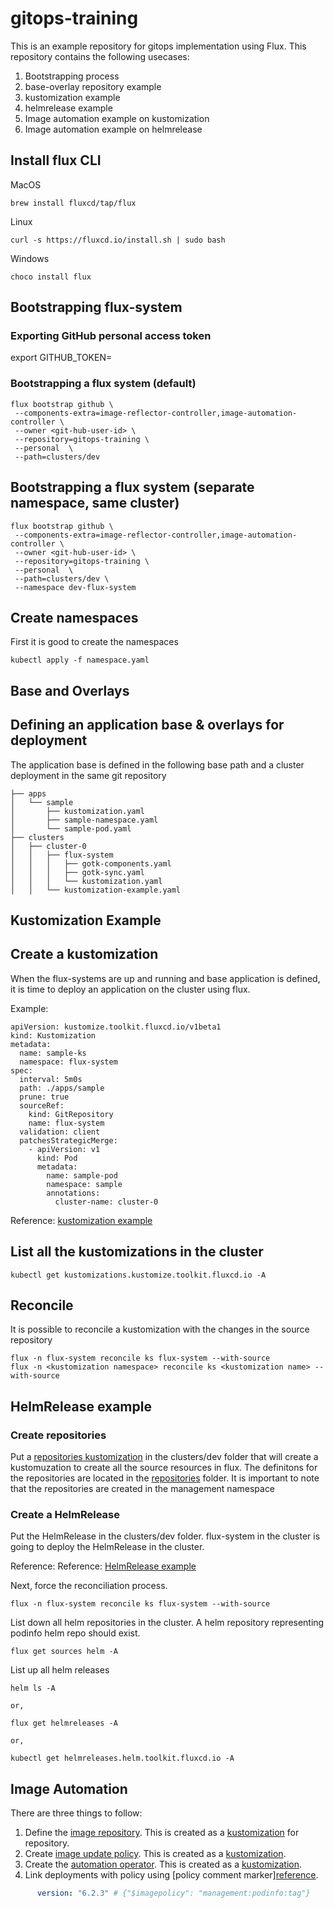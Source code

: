 # gitops-training

This is an example repository for gitops implementation using Flux. This repository contains the following usecases:

1. Bootstrapping process
2. base-overlay repository example
3. kustomization example
4. helmrelease example
5. Image automation example on kustomization
6. Image automation example on helmrelease


## Install flux CLI
MacOS​
```
brew install fluxcd/tap/flux​
```
Linux​
```
curl -s https://fluxcd.io/install.sh | sudo bash​
```
Windows​
```
choco install flux
```


## Bootstrapping flux-system

### Exporting GitHub personal access token
export GITHUB_TOKEN=<your-token>

### Bootstrapping a flux system (default)

```
flux bootstrap github \
 --components-extra=image-reflector-controller,image-automation-controller \
 --owner <git-hub-user-id> \
 --repository=gitops-training \
 --personal  \
 --path=clusters/dev
```

## Bootstrapping a flux system (separate namespace, same cluster)
```
flux bootstrap github \
 --components-extra=image-reflector-controller,image-automation-controller \
 --owner <git-hub-user-id> \ 
 --repository=gitops-training \
 --personal  \
 --path=clusters/dev \
 --namespace dev-flux-system 
```

## Create namespaces
First it is good to create the namespaces
```
kubectl apply -f namespace.yaml
```

## Base and Overlays 
## Defining an application base & overlays for deployment 

The application base is defined in the following base path and a cluster deployment in the same git repository
```
├── apps
│   └── sample
│       ├── kustomization.yaml
│       ├── sample-namespace.yaml
│       └── sample-pod.yaml
├── clusters
│   ├── cluster-0
│   │   ├── flux-system
│   │   │   ├── gotk-components.yaml
│   │   │   ├── gotk-sync.yaml
│   │   │   └── kustomization.yaml
│   │   └── kustomization-example.yaml
```

## Kustomization Example
## Create a kustomization
When the flux-systems are up and running and base application is defined, it is time to deploy an application on the cluster using flux. 

Example: 
```
apiVersion: kustomize.toolkit.fluxcd.io/v1beta1
kind: Kustomization
metadata:
  name: sample-ks
  namespace: flux-system
spec:
  interval: 5m0s
  path: ./apps/sample
  prune: true
  sourceRef:
    kind: GitRepository
    name: flux-system 
  validation: client
  patchesStrategicMerge:
    - apiVersion: v1
      kind: Pod
      metadata:
        name: sample-pod
        namespace: sample
        annotations:
          cluster-name: cluster-0
```
Reference: [kustomization example](clusters/dev/kustomization-sample-pod-example.yaml)

## List all the kustomizations in the cluster
```
kubectl get kustomizations.kustomize.toolkit.fluxcd.io -A

```

## Reconcile
It is possible to reconcile a kustomization with the changes in the source repository

```
flux -n flux-system reconcile ks flux-system --with-source
flux -n <kustomization namespace> reconcile ks <kustomization name> --with-source
```

## HelmRelease example
### Create repositories
Put a [repositories kustomization](clusters/dev/kustomization-repositories.yaml) in the clusters/dev folder that will create a kustomuzation to create all the source resources in flux. The definitons for the repositories are located in the [repositories](./repositories/) folder. It is important to note that the repositories are created in the management namespace

### Create a HelmRelease
Put the HelmRelease in the clusters/dev folder. flux-system in the cluster is going to deploy the HelmRelease in the cluster.

Reference: Reference: [HelmRelease example](clusters/dev/helm-release-example.yaml)


Next, force the reconciliation process.
```
flux -n flux-system reconcile ks flux-system --with-source
```

List down all helm repositories in the cluster. A helm repository representing podinfo helm repo should exist.
```
flux get sources helm -A
```

List up all helm releases
```
helm ls -A

or,

flux get helmreleases -A

or,

kubectl get helmreleases.helm.toolkit.fluxcd.io -A

```

## Image Automation
There are three things to follow:

1. Define the [image repository](./repositories/image-repository.yaml). This is created as a [kustomization](./clusters/dev/kustomization-repositories.yaml) for repository.
2. Create [image update policy](./image-update-automation/image-policy.yaml). This is created as a [kustomization](./clusters/dev/kustomization-image-automation.yaml).
3. Create the [automation operator](./image-update-automation/helm-image-update-automation.yaml). This is created as a [kustomization](./clusters/dev/kustomization-image-automation.yaml).
4. Link deployments with policy using [policy comment marker][reference](./clusters/dev/helm-release-example.yaml).
```yaml
      version: "6.2.3" # {"$imagepolicy": "management:podinfo:tag"}
```



